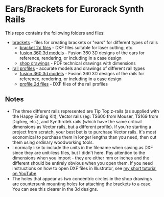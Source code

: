 # Ears/Brackets for Eurorack Synth Rails

This repo contains the following folders and files:

* [brackets](brackets) - files for creating brackets or "ears" for different types of rails
  * [bracket 2d files](brackets/bracket_2d_files) - DXF files suitable for laser cutting, etc.
  * [fusion 360 3d models](brackets/fusion_360_3d_models) - Fusion 360 3D designs of the ears for reference, rendering, or including in a case design
  * [shop drawings](brackets/shop_drawings) - PDF technical drawings with dimensions
* [rail profiles](rail_profiles) - accurate models and drawings of different rail types
  * [fusion 360 3d models](rail_profiles/fusion_360_3d_models) - Fusion 360 3D designs of the rails for reference, rendering, or including in a case design
  * [profile 2d files](rail_profiles/bracket_2d_files) - DXF files of the rail profiles

## Notes

* The three different rails represented are Tip Top z-rails (as supplied with the Happy Ending Kit), Vector rails (eg: TS600 from Mouser, TS169 from Digikey, etc.), and Synthrotek rails (which have the same critical dimensions as Vector rails, but a different profile). If you're starting a project from scratch, your best bet is to purchase Vector rails. It's most economical to purchase them in longer lengths than you need, then cut them using ordinary woodworking tools.
* I normally like to include the units in the filename when saving as DXF since they are unit-less files, but I didn't here. Pay attention to the dimensions when you import - they are either mm or inches and the different should be entirely obvious when you open them. If you need instructions on how to open DXF files in Illustrator, see [my short tutorial on YouTube](https://www.youtube.com/watch?v=EimZ205O93M).
* The holes that appear as two concentric circles in the shop drawings are countersunk mounting holes for attaching the brackets to a case. You can see this clearer in the 3d designs.
